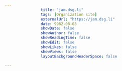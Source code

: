 ---
                title: "jam.dsg.li"
                tags: [Organization site]
                externalUrl: "https://jam.dsg.li"
                date: 9982-08-08
                showDate: false
                showAuthor: false
                showReadingTime: false
                showEdit: false
                showLikes: false
                showViews: false
                layoutBackgroundHeaderSpace: false
                ---
